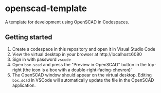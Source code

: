 # openscad-template
A template for development using OpenSCAD in Codespaces.

## Getting started

1. Create a codespace in this repository and open it in Visual Studio Code
2. View the virtual desktop in your browser at http://localhost:6080
3. Sign in with password `vscode`
4. Open `box.scad` and press the "Preview in OpenSCAD" button in the top-right (the icon is a box with a double-right-facing-chevron)'
5. The OpenSCAD window should appear on the virtual desktop. Editing `box.scad` in VSCode will automatically update the file in the OpenSCAD application.
